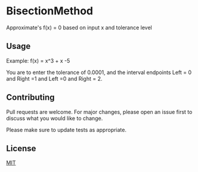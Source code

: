 # BisectionMethod

Approximate's f(x) = 0 based on input x and tolerance level
## Usage

Example: f(x) = x^3 + x -5

You are to enter the tolerance of 0.0001,
and the interval endpoints Left = 0  and Right =1
and
Left =0 and Right = 2.

## Contributing
Pull requests are welcome. For major changes, please open an issue first to discuss what you would like to change.

Please make sure to update tests as appropriate.

## License
[MIT](https://choosealicense.com/licenses/mit/)
